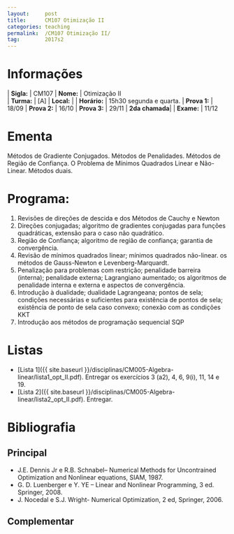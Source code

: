 ```yaml
---
layout:     post
title:      CM107 Otimização II
categories: teaching
permalink:  /CM107 Otimização II/
tag:        2017s2
---
```


# Informações

  | **Sigla:**   | CM107
  | **Nome:**    | Otimização II  
  | **Turma:**   | [A]
  | **Local:**   | 
  | **Horário:** | 15h30 segunda e quarta. 
  | **Prova 1:** | 18/09
  | **Prova 2:** | 16/10
  | **Prova 3:** | 29/11
  | **2da chamada**| 
  | **Exame:**   | 11/12

# Ementa
  
  Métodos de Gradiente Conjugados.
  Métodos de Penalidades.
  Métodos de Região de Confiança.
  O Problema de Mínimos Quadrados Linear e Não-Linear. 
  Métodos duais.

# Programa:
 
 1. Revisões de direções de descida e dos Métodos de Cauchy e Newton
 2. Direções conjugadas; algoritmo de gradientes conjugadas para funções quadráticas, 
 extensão para o caso não quadrático.
 3. Região de Confiança; algoritmo de região de confiança; garantia de convergência.
 4. Revisão de mínimos quadrados linear; mínimos quadrados não-linear. 
 os métodos de Gauss-Newton e Levenberg-Marquardt.
 5. Penalização para problemas com restrição; 
 penalidade barreira (interna); penalidade externa; Lagrangiano aumentado; 
 os algoritmos de penalidade interna e externa e aspectos de convergência.
 6. Introdução à dualidade; dualidade Lagrangeana; pontos de sela; 
 condições necessárias e suficientes para existência de pontos de sela; 
 existência de ponto de sela caso convexo; conexão com as condições KKT
 7. Introdução aos métodos de programação sequencial SQP

# Listas
  
  - [Lista 1]({{ site.baseurl }}/disciplinas/CM005-Algebra-linear/lista1_opt_II.pdf). Entregar os exercícios 3 (a2), 4, 6, 9(i), 11, 14 e 19.
  - [Lista 2]({{ site.baseurl }}/disciplinas/CM005-Algebra-linear/lista2_opt_II.pdf). Entregar.
  
# Bibliografia

## Principal

- J.E. Dennis Jr e R.B. Schnabel– Numerical Methods for Uncontrained Optimization and 
  Nonlinear equations, SIAM, 1987.
- G. D. Luenberger e Y. YE – Linear and Nonlinear Programming, 
3 ed. Springer, 2008.
- J. Nocedal e S.J. Wright- Numerical Optimization, 2 ed, Springer, 2006.

## Complementar
